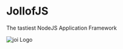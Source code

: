 # JollofJS

The tastiest NodeJS Application Framework

![joi Logo](https://raw.github.com/iyobo/jollofjs/master/images/jollof.png)